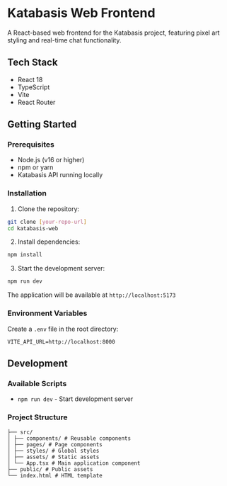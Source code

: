 # Katabasis Web Frontend

A React-based web frontend for the Katabasis project, featuring pixel art styling and real-time chat functionality.

## Tech Stack

- React 18
- TypeScript
- Vite
- React Router

## Getting Started

### Prerequisites

- Node.js (v16 or higher)
- npm or yarn
- Katabasis API running locally

### Installation

1. Clone the repository:
```bash
git clone [your-repo-url]
cd katabasis-web
```

2. Install dependencies:
```bash
npm install
```

3. Start the development server:
```bash
npm run dev
```

The application will be available at `http://localhost:5173`

### Environment Variables

Create a `.env` file in the root directory:

```env
VITE_API_URL=http://localhost:8000
```

## Development

### Available Scripts

- `npm run dev` - Start development server

### Project Structure
```
├── src/
│ ├── components/ # Reusable components
│ ├── pages/ # Page components
│ ├── styles/ # Global styles
│ ├── assets/ # Static assets
│ └── App.tsx # Main application component
├── public/ # Public assets
└── index.html # HTML template
```
